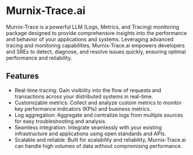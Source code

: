 # Murnix-Trace.ai

Murnix-Trace is a powerful LLM (Logs, Metrics, and Tracing) monitoring package designed to provide comprehensive insights into the performance and behavior of your applications and systems. Leveraging advanced tracing and monitoring capabilities, Murnix-Trace.ai empowers developers and SREs to detect, diagnose, and resolve issues quickly, ensuring optimal performance and reliability.

## Features

- Real-time tracing: Gain visibility into the flow of requests and transactions across your distributed systems in real-time.
- Customizable metrics: Collect and analyze custom metrics to monitor key performance indicators (KPIs) and business metrics.
- Log aggregation: Aggregate and centralize logs from multiple sources for easy troubleshooting and analysis.
- Seamless integration: Integrate seamlessly with your existing infrastructure and applications using open standards and APIs.
- Scalable and reliable: Built for scalability and reliability, Murnix-Trace.ai can handle high volumes of data without compromising performance.
